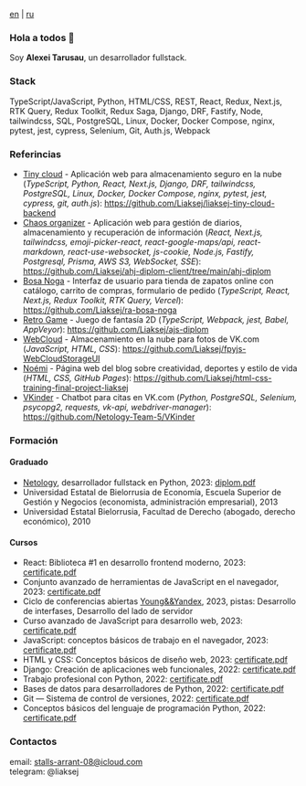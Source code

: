 [en](https://github.com/Liaksej) | [ru](https://github.com/Liaksej/liaksej/blob/main/README_ru.md)

### Hola a todos 👋

Soy **Alexei Tarusau**, un desarrollador fullstack.

### Stack

TypeScript/JavaScript, Python, HTML/CSS, REST, React, Redux, Next.js, RTK Query, Redux Toolkit, Redux Saga, Django, DRF, Fastify, Node, tailwindcss, SQL, PostgreSQL, Linux, Docker, Docker Compose, nginx, pytest, jest, cypress, Selenium, Git, Auth.js, Webpack

### Referincias

* [Tiny cloud](https://github.com/Liaksej/liaksej-tiny-cloud-backend) - Aplicación web para almacenamiento seguro en la nube (_TypeScript, Python, React, Next.js, Django, DRF, tailwindcss, PostgreSQL, Linux, Docker, Docker Compose, nginx, pytest, jest, cypress, git, auth.js_): https://github.com/Liaksej/liaksej-tiny-cloud-backend
* [Chaos organizer](https://github.com/Liaksej/ahj-diplom-client/tree/main/ahj-diplom) - Aplicación web para gestión de diarios, almacenamiento y recuperación de información (_React, Next.js, tailwindcss, emoji-picker-react, react-google-maps/api, react-markdown, react-use-websocket, js-cookie, Node.js, Fastify, Postgresql, Prisma, AWS S3, WebSocket, SSE_): https://github.com/Liaksej/ahj-diplom-client/tree/main/ahj-diplom
* [Bosa Noga](https://github.com/Liaksej/ra-bosa-noga) - Interfaz de usuario para tienda de zapatos online con catálogo, carrito de compras, formulario de pedido (_TypeScript, React, Next.js, Redux Toolkit, RTK Query, Vercel_): https://github.com/Liaksej/ra-bosa-noga
* [Retro Game](https://github.com/Liaksej/ajs-diplom) - Juego de fantasía 2D (_TypeScript, Webpack, jest, Babel, AppVeyor_): https://github.com/Liaksej/ajs-diplom
* [WebCloud](https://github.com/Liaksej/fpyjs-WebCloudStorageUI) - Almacenamiento en la nube para fotos de VK.com (_JavaScript, HTML, CSS_): https://github.com/Liaksej/fpyjs-WebCloudStorageUI
* [Noémi](https://github.com/Liaksej/html-css-training-final-project-liaksej) - Página web del blog sobre creatividad, deportes y estilo de vida (_HTML, CSS, GitHub Pages_): https://github.com/Liaksej/html-css-training-final-project-liaksej 
* [VKinder](https://github.com/Netology-Team-5/VKinder) - Chatbot para citas en VK.com (_Python, PostgreSQL, Selenium, psycopg2, requests, vk-api, webdriver-manager_): https://github.com/Netology-Team-5/VKinder

### Formación

#### Graduado
* [Netology](https://netology.ru/programs/fullstack-python-dev), desarrollador fullstack en Python, 2023: [diplom.pdf](https://github.com/Liaksej/liaksej/files/13766591/certificate-9.pdf)
* Universidad Estatal de Bielorrusia de Economía, Escuela Superior de Gestión y Negocios (economista, administración empresarial), 2013
* Universidad Estatal Bielorrusia, Facultad de Derecho (abogado, derecho económico), 2010

#### Cursos
* React: Biblioteca #1 en desarrollo frontend moderno, 2023: [certificate.pdf](https://github.com/Liaksej/liaksej/files/13766590/certificate-8.pdf)
* Conjunto avanzado de herramientas de JavaScript en el navegador, 2023: [certificate.pdf](https://github.com/Liaksej/liaksej/files/13766589/certificate-7.pdf)
* Ciclo de conferencias abiertas [Young&&Yandex](https://yandex.ru/yaintern/schools/open-lectures#schedule-group), 2023, pistas: Desarrollo de interfases, Desarrollo del lado de servidor
* Curso avanzado de JavaScript para desarrollo web, 2023: [certificate.pdf](https://github.com/Liaksej/liaksej/files/13766587/certificate-6.pdf)
* JavaScript: conceptos básicos de trabajo en el navegador, 2023: [certificate.pdf](https://github.com/Liaksej/liaksej/files/13766585/certificate-5.pdf)
* HTML y CSS: Conceptos básicos de diseño web, 2023: [certificate.pdf](https://github.com/Liaksej/liaksej/files/13766583/certificate-4.pdf)
* Django: Creación de aplicaciones web funcionales, 2022: [certificate.pdf](certificates%2Fdjango.pdf)
* Trabajo profesional con Python, 2022: [certificate.pdf](certificates%2Fpython_advanced.pdf)
* Bases de datos para desarrolladores de Python, 2022: [certificate.pdf](certificates%2Fsql_python.pdf)
* Git — Sistema de control de versiones, 2022: [certificate.pdf](certificates%2Fgit_certificate.pdf)
* Conceptos básicos del lenguaje de programación Python, 2022: [certificate.pdf](certificates%2Fpython_basic.pdf)

### Contactos
email: stalls-arrant-08@icloud.com  
telegram: @liaksej


